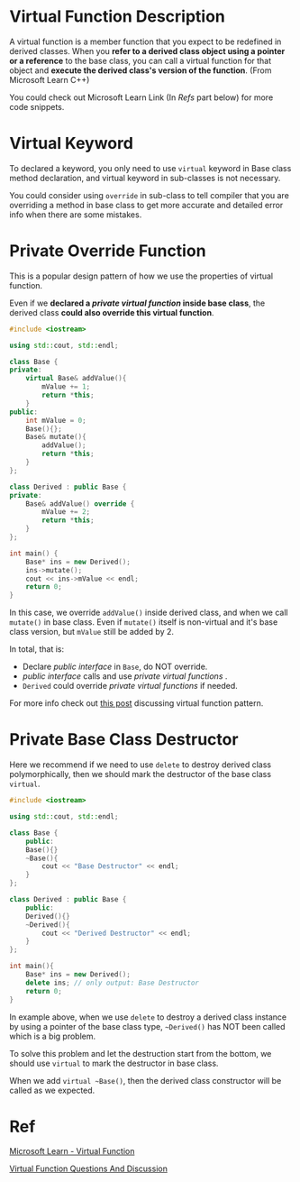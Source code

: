 # Virtual Function Description

A virtual function is a member function that you expect to be redefined in derived classes. When you **refer to a derived class object using a pointer or a reference** to the base class, you can call a virtual function for that object and **execute the derived class's version of the function**. (From Microsoft Learn C++)

You could check out Microsoft Learn Link (In _Refs_ part below) for more code snippets.

# Virtual Keyword

To declared a keyword, you only need to use `virtual` keyword in Base class method declaration, and virtual keyword in sub-classes is not necessary.

You could consider using `override` in sub-class to tell compiler that you are overriding a method in base class to get more accurate and detailed error info when there are some mistakes.

# Private Override Function

This is a popular design pattern of how we use the properties of virtual function.

Even if we **declared a _private virtual function_ inside base class**, the derived class **could also override this virtual function**. 

```cpp
#include <iostream>

using std::cout, std::endl;

class Base {
private:
    virtual Base& addValue(){
        mValue += 1;
        return *this;
    }
public:
    int mValue = 0;
    Base(){};
    Base& mutate(){
        addValue();
        return *this;
    }
};

class Derived : public Base {
private:
    Base& addValue() override {
        mValue += 2;
        return *this;
    }
};

int main() {
    Base* ins = new Derived();
    ins->mutate();
    cout << ins->mValue << endl;
    return 0;
}
```

In this case, we override `addValue()` inside derived class, and when we call `mutate()` in base class. Even if `mutate()` itself is non-virtual and it's base class version, but `mValue` still be added by 2.

In total, that is:

- Declare _public interface_ in `Base`, do NOT override.
- _public interface_ calls and use _private virtual functions_ .
- `Derived` could override _private virtual functions_ if needed.

For more info check out [this post](http://www.gotw.ca/publications/mill18.htm) discussing virtual function pattern.

# Private Base Class Destructor

Here we recommend if we need to use `delete` to destroy derived class polymorphically, then we should mark the destructor of the base class `virtual`.

```cpp
#include <iostream>

using std::cout, std::endl;

class Base {
    public:
    Base(){}
    ~Base(){
        cout << "Base Destructor" << endl;
    }
};

class Derived : public Base {
    public:
    Derived(){}
    ~Derived(){
        cout << "Derived Destructor" << endl;
    }
};

int main(){
    Base* ins = new Derived();
    delete ins; // only output: Base Destructor
    return 0;
}
```

In example above, when we use `delete` to destroy a derived class instance by using a pointer of the base class type, `~Derived()` has NOT been called which is a big problem.

To solve this problem and let the destruction start from the bottom, we should use `virtual` to mark the destructor in base class.

When we add `virtual ~Base()`, then the derived class constructor will be called as we expected.

# Ref

[Microsoft Learn - Virtual Function](https://learn.microsoft.com/en-us/cpp/cpp/virtual-functions?view=msvc-170)

[Virtual Function Questions And Discussion](http://www.gotw.ca/publications/mill18.htm)
